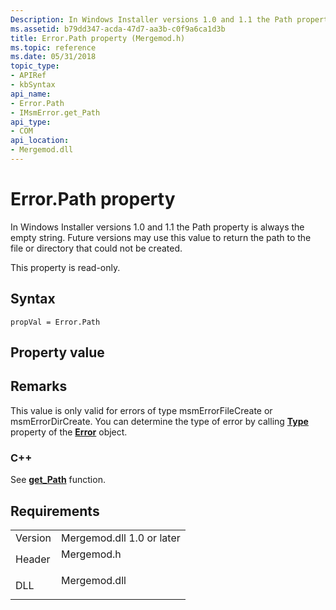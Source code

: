 ```yaml
---
Description: In Windows Installer versions 1.0 and 1.1 the Path property is always the empty string. Future versions may use this value to return the path to the file or directory that could not be created.
ms.assetid: b79dd347-acda-47d7-aa3b-c0f9a6ca1d3b
title: Error.Path property (Mergemod.h)
ms.topic: reference
ms.date: 05/31/2018
topic_type: 
- APIRef
- kbSyntax
api_name: 
- Error.Path
- IMsmError.get_Path
api_type: 
- COM
api_location: 
- Mergemod.dll
---
```


# Error.Path property

In Windows Installer versions 1.0 and 1.1 the Path property is always the empty string. Future versions may use this value to return the path to the file or directory that could not be created.

This property is read-only.

## Syntax


```JScript
propVal = Error.Path
```



## Property value

## Remarks

This value is only valid for errors of type msmErrorFileCreate or msmErrorDirCreate. You can determine the type of error by calling [**Type**](error-type.md) property of the [**Error**](error-object.md) object.

### C++

See [**get\_Path**](/windows/win32/api/mergemod/nf-mergemod-imsmerror-get_path) function.

## Requirements



|                    |                                                                                         |
|--------------------|-----------------------------------------------------------------------------------------|
| Version<br/> | Mergemod.dll 1.0 or later<br/>                                                    |
| Header<br/>  | <dl> <dt>Mergemod.h</dt> </dl>   |
| DLL<br/>     | <dl> <dt>Mergemod.dll</dt> </dl> |



 

